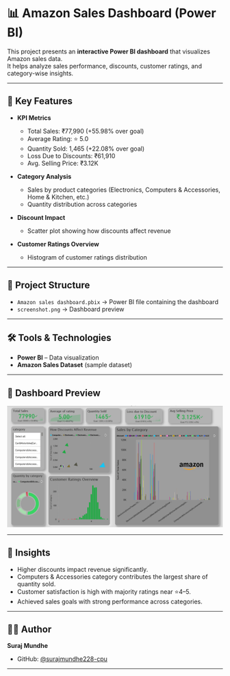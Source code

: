 # 📊 Amazon Sales Dashboard (Power BI)

This project presents an **interactive Power BI dashboard** that visualizes Amazon sales data.  
It helps analyze sales performance, discounts, customer ratings, and category-wise insights.  

---

## 🚀 Key Features
- **KPI Metrics**  
  - Total Sales: ₹77,990 (+55.98% over goal)  
  - Average Rating: ⭐ 5.0  
  - Quantity Sold: 1,465 (+22.08% over goal)  
  - Loss Due to Discounts: ₹61,910  
  - Avg. Selling Price: ₹3.12K  

- **Category Analysis**  
  - Sales by product categories (Electronics, Computers & Accessories, Home & Kitchen, etc.)  
  - Quantity distribution across categories  

- **Discount Impact**  
  - Scatter plot showing how discounts affect revenue  

- **Customer Ratings Overview**  
  - Histogram of customer ratings distribution  

---

## 📂 Project Structure
- `Amazon sales dashboard.pbix` → Power BI file containing the dashboard  
- `screenshot.png` → Dashboard preview  

---

## 🛠️ Tools & Technologies
- **Power BI** – Data visualization  
- **Amazon Sales Dataset** (sample dataset)  

---

## 📸 Dashboard Preview
![Dashboard Screenshot](Screenshot%202025-08-26%20192613.png)

---

## 📌 Insights
- Higher discounts impact revenue significantly.  
- Computers & Accessories category contributes the largest share of quantity sold.  
- Customer satisfaction is high with majority ratings near ⭐4–5.  
- Achieved sales goals with strong performance across categories.  

---

## 🧑‍💻 Author
**Suraj Mundhe**  
- GitHub: [@surajmundhe228-cpu](https://github.com/surajmundhe228-cpu)

---

